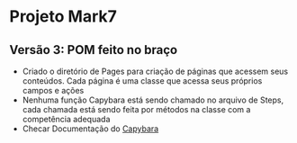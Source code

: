 # Projeto Mark7

## Versão 3: POM feito no braço
* Criado o diretório de Pages para criação de páginas que acessem seus conteúdos. Cada página é uma classe que acessa seus próprios campos e ações
* Nenhuma função Capybara está sendo chamado no arquivo de Steps, cada chamada está sendo feita por métodos na classe com a competência adequada
* Checar Documentação do [Capybara](https://www.rubydoc.info/github/teamcapybara/capybara/master#the-dsl)
    